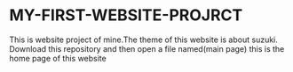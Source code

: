 # MY-FIRST-WEBSITE-PROJRCT
This is website project of mine.The theme of this website is about suzuki.
Download this repository and then open a file named(main page) this is the home page of this website
